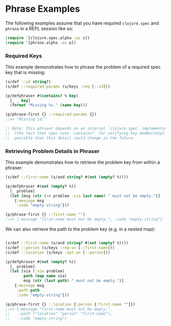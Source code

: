 # Phrase Examples
The following examples assume that you have required `clojure.spec` and `phrase` in a REPL session like so:
```Clojure
(require '[clojure.spec.alpha :as s])
(require '[phrase.alpha :as p])
```

### Required Keys
This example demonstrates how to phrase the problem of a required spec key that is missing:
```Clojure
(s/def ::id string?)
(s/def ::required-params (s/keys :req [::id]))

(p/defphraser #(contains? % key)
  [_ _ key]
  (format "Missing %s." (name key)))

(p/phrase-first {} ::required-params {})
;;=> "Missing id."

;; Note: This phraser depends on an internal `clojure.spec` implementation detail
;;  (the fact that spec uses `contains?` for verifying key membership) and it is
;;  possible that this detail could change in the future.
```

### Retrieving Problem Details in Phraser
This example demonstrates how to retrieve the problem key from within a phraser:
```Clojure
(s/def ::first-name (s/and string? #(not (empty? %))))

(p/defphraser #(not (empty? %))
  [_ problem]
  (let [msg (str (-> problem :via last name) " must not be empty.")]
    {:message msg
     :code "empty-string"}))

(p/phrase-first {} ::first-name "")
;;=> {:message "first-name must not be empty.", :code "empty-string"}
```

We can also retrieve the path to the problem key (e.g. in a nested map):
```Clojure

(s/def ::first-name (s/and string? #(not (empty? %))))
(s/def ::person (s/keys :req-un [::first-name]))
(s/def ::location (s/keys :opt-un [::person]))

(p/defphraser #(not (empty? %))
  [_ problem]
  (let [via (:via problem)
        path (map name via)
        msg (str (last path) " must not be empty.")]
    {:message msg
     :path path
     :code "empty-string"}))

(p/phrase-first {} ::location {:person {:first-name ""}})
;;=> {:message "first-name must not be empty.",
;;    :path ("location" "person" "first-name"),
;;    :code "empty-string"}
```
